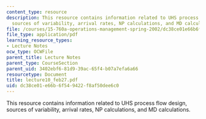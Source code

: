 ```yaml
---
content_type: resource
description: This resource contains information related to UHS process flow design,
  sources of variability, arrival rates, NP calculations, and MD calculations.
file: /courses/15-760a-operations-management-spring-2002/dc38ce01e66b6f549422f8af50dee6c0_lecture10_feb27.pdf
file_type: application/pdf
learning_resource_types:
- Lecture Notes
ocw_type: OCWFile
parent_title: Lecture Notes
parent_type: CourseSection
parent_uid: 3402ebf6-81d9-39ac-65f4-b07a7efa6a66
resourcetype: Document
title: lecture10_feb27.pdf
uid: dc38ce01-e66b-6f54-9422-f8af50dee6c0
---
```

This resource contains information related to UHS process flow design, sources of variability, arrival rates, NP calculations, and MD calculations.

